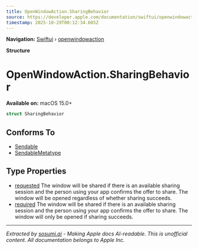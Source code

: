 ```yaml
---
title: OpenWindowAction.SharingBehavior
source: https://developer.apple.com/documentation/swiftui/openwindowaction/sharingbehavior
timestamp: 2025-10-29T00:12:34.605Z
---
```


**Navigation:** [Swiftui](/documentation/swiftui) › [openwindowaction](/documentation/swiftui/openwindowaction)

**Structure**

# OpenWindowAction.SharingBehavior

**Available on:** macOS 15.0+

```swift
struct SharingBehavior
```

## Conforms To

- [Sendable](/documentation/Swift/Sendable)
- [SendableMetatype](/documentation/Swift/SendableMetatype)

## Type Properties

- [requested](/documentation/swiftui/openwindowaction/sharingbehavior/requested) The window will be shared if there is an available sharing session and the person using your app confirms the offer to share. The window will be opened regardless of whether sharing succeeds.
- [required](/documentation/swiftui/openwindowaction/sharingbehavior/required) The window will be shared if there is an available sharing session and the person using your app confirms the offer to share. The window will only be opened if sharing succeeds.

---

*Extracted by [sosumi.ai](https://sosumi.ai) - Making Apple docs AI-readable.*
*This is unofficial content. All documentation belongs to Apple Inc.*
